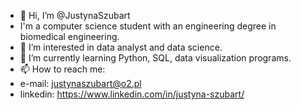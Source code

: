 - 👋 Hi, I’m @JustynaSzubart
- I'm a computer science student with an engineering degree in biomedical engineering. 
- 👀 I’m interested in data analyst and data science. 
- 🌱 I’m currently learning Python, SQL, data visualization programs.
- 📫 How to reach me:
- e-mail: justynaszubart@o2.pl
- linkedin: https://www.linkedin.com/in/justyna-szubart/

